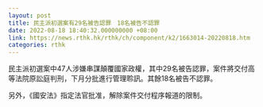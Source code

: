 ```yaml
---
layout: post
title: 民主派初選案有29名被告認罪　18名被告不認罪
date: 2022-08-18 18:40:32.000000000 +08:00
link: https://news.rthk.hk/rthk/ch/component/k2/1663014-20220818.htm
categories: rthk
---
```


民主派初選案中47人涉嫌串謀顛覆國家政權，其中29名被告認罪，案件將交付高等法院原訟庭判刑，下月分批進行管理聆訊。其餘18名被告不認罪。

另外，《國安法》指定法官批准，解除案件交付程序報道的限制。
